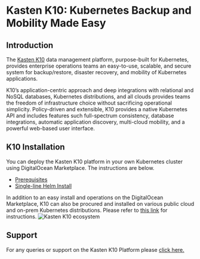 # Kasten K10: Kubernetes Backup and Mobility Made Easy

## **Introduction**
The [Kasten K10](https://kasten.io/product/) data management platform, purpose-built for Kubernetes, provides enterprise operations teams an easy-to-use, scalable, and secure system for backup/restore, disaster recovery, and mobility of Kubernetes applications.

K10’s application-centric approach and deep integrations with relational and NoSQL databases, Kubernetes distributions, and all clouds provides teams the freedom of infrastructure choice without sacrificing operational simplicity. Policy-driven and extensible, K10 provides a native Kubernetes API and includes features such full-spectrum consistency, database integrations, automatic application discovery, multi-cloud mobility, and a powerful web-based user interface.

## **K10 Installation**
You can deploy the Kasten K10 platform in your own Kubernetes cluster using DigitalOcean Marketplace. The instructions are below.
- [Prerequisites](https://docs.kasten.io/install/install.html#prerequisites)
- [Single-line Helm Install](https://docs.kasten.io/install/install.html#installing-in-other-environments)

In addition to an easy install and operations on the DigitalOcean Marketplace, K10 can also be procured and installed on various public cloud and on-prem Kubernetes distributions. Please refer to [this link](https://docs.kasten.io/install/install.html) for instructions. 
![Kasten K10 ecosystem](https://docs.kasten.io/_images/K10-ecosystem-diagram.png)

## **Support**
For any queries or support on the Kasten K10 Platform please [click here.](https://kasten.io/contactus/)